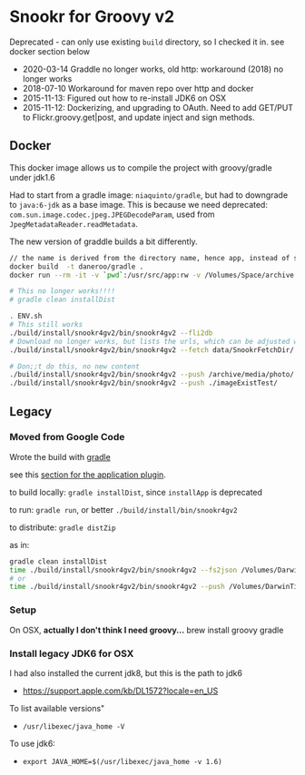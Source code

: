 # Snookr for Groovy v2

Deprecated - can only use existing `build` directory, so I checked it in. see docker section below

- 2020-03-14 Graddle no longer works, old http: workaround (2018) no longer works
- 2018-07-10 Workaround for maven repo over http and docker
- 2015-11-13: Figured out how to re-install JDK6 on OSX
- 2015-11-12: Dockerizing, and upgrading to OAuth. Need to add GET/PUT to Flickr.groovy.get|post, and update inject and sign methods.

## Docker

This docker image allows us to compile the project with groovy/gradle under jdk1.6

Had to start from a gradle image: `niaquinto/gradle`, but had to downgrade to `java:6-jdk` as a base image.
This is because we need deprecated: `com.sun.image.codec.jpeg.JPEGDecodeParam`, used from `JpegMetadataReader.readMetadata`.

The new version of graddle builds a bit differently.

```bash
// the name is derived from the directory name, hence app, instead of snookr4gv2
docker build  -t daneroo/gradle .
docker run --rm -it -v `pwd`:/usr/src/app:rw -v /Volumes/Space/archive:/archive daneroo/gradle

# This no longer works!!!!
# gradle clean installDist

. ENV.sh
# This still works
./build/install/snookr4gv2/bin/snookr4gv2 --fli2db
# Download no longer works, but lists the urls, which can be adjusted with https and fetched with curl!
./build/install/snookr4gv2/bin/snookr4gv2 --fetch data/SnookrFetchDir/

# Don;;t do this, no new content
./build/install/snookr4gv2/bin/snookr4gv2 --push /archive/media/photo/
./build/install/snookr4gv2/bin/snookr4gv2 --push ./imageExistTest/
```

## Legacy

### Moved from Google Code

Wrote the build with [gradle](http://www.gradle.org/documentation)

see this [section for the application plugin](http://gradle.org/docs/current/userguide/application_plugin.html).

to build locally: `gradle installDist`, since `installApp` is deprecated

to run: `gradle run`, or better `./build/install/bin/snookr4gv2`

to distribute: `gradle distZip`

as in:

```bash
gradle clean installDist
time ./build/install/snookr4gv2/bin/snookr4gv2 --fs2json /Volumes/DarwinTime/archive/media/photo/
# or
time ./build/install/snookr4gv2/bin/snookr4gv2 --push /Volumes/DarwinTime/archive/media/photo/
```

### Setup

On OSX,
  **actually I don't think I need groovy...**
    brew install groovy gradle

### Install legacy JDK6 for OSX

I had also installed the current jdk8, but this is the path to jdk6

- <https://support.apple.com/kb/DL1572?locale=en_US>

To list available versions"

- `/usr/libexec/java_home -V`

To use jdk6:

- `export JAVA_HOME=$(/usr/libexec/java_home -v 1.6)`
